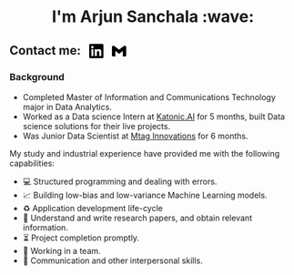 <h1 align="center"> I'm Arjun Sanchala :wave:</h1>


##  Contact me: &nbsp; [<img align="center" alt="LinkedIn" width="25px" src="./profiling/linkedin.svg" />][linkedin] &nbsp; [<img align="center" alt="Gmail" width="25px" src="./profiling/gmail.svg" />][gmail] 

[linkedin]: https://www.linkedin.com/in/arjun-sanchala 
[gmail]: mailto:sanchala.arjun@gmail.com


### Background
- Completed Master of Information and Communications Technology major in Data Analytics.
- Worked as a Data science Intern at [Katonic.AI](https://katonic.ai/) for 5 months, built Data science solutions for their live projects. 
- Was Junior Data Scientist at [Mtag Innovations](https://www.mtag.in/) for 6 months. 

My study and industrial experience have provided me with the following capabilities:
- :computer: Structured programming and dealing with errors.
- :chart_with_upwards_trend: Building low-bias and low-variance Machine Learning models.
- :recycle: Application development life-cycle
- :memo: Understand and write research papers, and obtain relevant information.
- :hourglass_flowing_sand: Project completion promptly.
- :busts_in_silhouette: Working in a team.
- :speech_balloon: Communication and other interpersonal skills.

